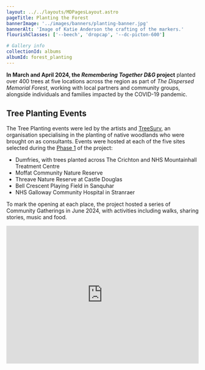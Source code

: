 ```yaml
---
layout: ../../layouts/MDPagesLayout.astro
pageTitle: Planting the Forest
bannerImage: '../images/banners/planting-banner.jpg'
bannerAlt: 'Image of Katie Anderson the crafting of the markers.'
flourishClasses: ['--beech', 'dropcap', '--dc-picton-600']

# Gallery info
collectionId: albums
albumId: forest_planting
---
```


**In March and April 2024, the <i>Remembering Together D&G</i> project** planted over 400 trees at five locations across the region as part of <i>The Dispersed Memorial Forest</i>, working with local partners and community groups, alongside individuals and families impacted by the COVID-19 pandemic.

## Tree Planting Events

The Tree Planting events were led by the artists and <a href="https://www.treesurv.co.uk/">TreeSurv</a>, an organisation specialising in the planting of native woodlands who were brought on as consultants. Events were hosted at each of the five sites selected during the <a href="../phase-1">Phase 1</a> of the project:

- Dumfries, with trees planted across The Crichton and NHS Mountainhall Treatment Centre
- Moffat Community Nature Reserve
- Threave Nature Reserve at Castle Douglas
- Bell Crescent Playing Field in Sanquhar
- NHS Galloway Community Hospital in Stranraer

To mark the opening at each place, the project hosted a series of Community Gatherings in June 2024, with activities including walks, sharing stories, music and food.

<div class='aspect-ratio--16x9 pt-2 pb-2'>
    <iframe title="vimeo-player" src="https://player.vimeo.com/video/1054192297?h=6142c4c9ed" width="100%" height="360" frameborder="0" allowfullscreen></iframe>
</div>
